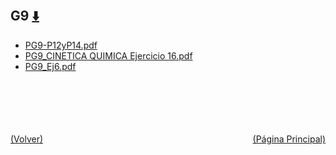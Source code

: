 
<html>
<body>
<h2>G9 <a href="https://downgit.github.io/#/home?url=https://github.com/Apuntes-FIUBA/Apuntes-Electronica/tree/main/83 - Química/8301 - Quimica/Guias de Problemas/Problemas Resueltos/G9" style="font-size:20px">  ⬇️ </a></h2>
<ul>
    <li><a href="PG9-P12yP14.pdf">PG9-P12yP14.pdf</a></li>
    <li><a href="PG9_CINETICA QUIMICA Ejercicio 16.pdf">PG9_CINETICA QUIMICA Ejercicio 16.pdf</a></li>
    <li><a href="PG9_Ej6.pdf">PG9_Ej6.pdf</a></li>
</ul>
</body>
</html>




































<br><br><br><br><br><a href="../" style="float: left">(Volver)</a> <a href="https://apuntes-fiuba.github.io/Apuntes-Electronica" style="float: right">(Página Principal)</a>
